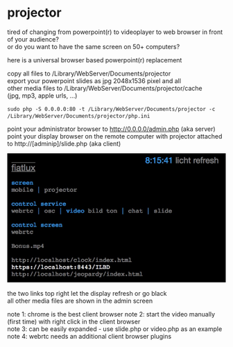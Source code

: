 # projector
tired of changing from powerpoint(r) to videoplayer to web browser in front of your audience?  
or do you want to have the same screen on 50+ computers?  

here is a universal browser based powerpoint(r) replacement  

copy all files to /Library/WebServer/Documents/projector  
export your powerpoint slides as jpg 2048x1536 pixel and  all  
other media files to /Library/WebServer/Documents/projector/cache  
(jpg, mp3, apple urls, ...)

```
sudo php -S 0.0.0.0:80 -t /Library/WebServer/Documents/projector -c /Library/WebServer/Documents/projector/php.ini
```

point your administrator browser to http://0.0.0.0/admin.php  (aka server)  
point your display browser on the remote computer with projector attached to http://[adminip]/slide.php  (aka client)  

![screenshot](screenshot.jpg "admin")

the two links top right let the display refresh or go black  
all other media files are shown in the admin screen  
  
note 1: chrome is the best client browser 
note 2: start the video manually (first time) with right click in the client browser  
note 3: can be easily expanded - use slide.php or video.php as an example  
note 4: webrtc needs an additional client browser plugins
